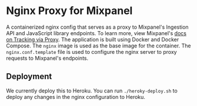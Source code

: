 # Nginx Proxy for Mixpanel
A containerized nginx config that serves as a proxy to Mixpanel's Ingestion API and JavaScript library endpoints. To learn more, view Mixpanel's [docs on Tracking via Proxy](https://docs.mixpanel.com/docs/tracking/how-tos/tracking-via-proxy).
The application is built using Docker and Docker Compose. The `nginx` image is used as the base image for the container. The `nginx.conf.template` file is used to configure the nginx server to proxy requests to Mixpanel's endpoints.

## Deployment
We currently deploy this to Heroku. You can run `./heroky-deploy.sh` to deploy any changes in the nginx configuration to Heroku.